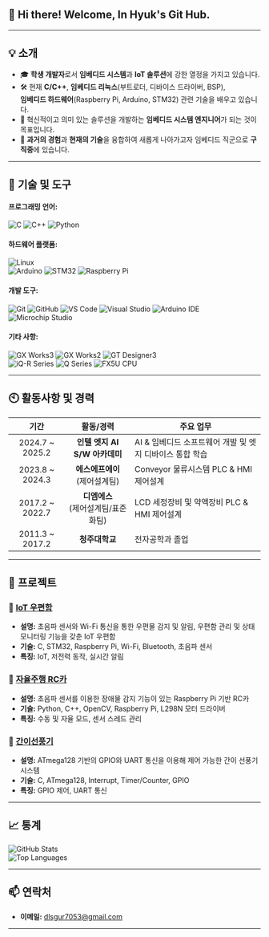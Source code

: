 ## 👋 Hi there! Welcome, In Hyuk's Git Hub.

---

## 💡 소개
- 🎓 **학생 개발자**로서 **임베디드 시스템**과 **IoT 솔루션**에 강한 열정을 가지고 있습니다.
- 🛠 현재 **C/C++**, **임베디드 리눅스**(부트로더, 디바이스 드라이버, BSP), <br>**임베디드 하드웨어**(Raspberry Pi, Arduino, STM32) 관련 기술을 배우고 있습니다.
- 🎯 혁신적이고 의미 있는 솔루션을 개발하는 **임베디드 시스템 엔지니어**가 되는 것이 목표입니다.
- 🚀 **과거의 경험**과 **현재의 기술**을 융합하여 새롭게 나아가고자 임베디드 직군으로 **구직중**에 있습니다.

---

## 🔧 기술 및 도구
#### 프로그래밍 언어:
![C](https://img.shields.io/badge/C-00599C?style=for-the-badge&logo=c&logoColor=white)  ![C++](https://img.shields.io/badge/C++-00599C?style=for-the-badge&logo=cplusplus&logoColor=white)  ![Python](https://img.shields.io/badge/python-3670A0?style=for-the-badge&logo=python&logoColor=ffdd54)

#### 하드웨어 플랫폼:
![Linux](https://img.shields.io/badge/Linux-FCC624?style=for-the-badge&logo=linux&logoColor=black) <br>
![Arduino](https://img.shields.io/badge/Arduino-00979D?style=for-the-badge&logo=arduino&logoColor=white)  ![STM32](https://img.shields.io/badge/STM32-03234B?style=for-the-badge&logo=stmicroelectronics&logoColor=white)  ![Raspberry Pi](https://img.shields.io/badge/Raspberry_Pi-A22846?style=for-the-badge&logo=raspberrypi&logoColor=white)

#### 개발 도구:
![Git](https://img.shields.io/badge/Git-F05032?style=for-the-badge&logo=git&logoColor=white)  ![GitHub](https://img.shields.io/badge/GitHub-181717?style=for-the-badge&logo=github&logoColor=white)
![VS Code](https://img.shields.io/badge/VS_Code-0078D4?style=for-the-badge&logo=visualstudiocode&logoColor=white)  ![Visual Studio](https://img.shields.io/badge/Visual_Studio-5C2D91?style=for-the-badge&logo=visualstudio&logoColor=white)  ![Arduino IDE](https://img.shields.io/badge/Arduino_IDE-00979D?style=for-the-badge&logo=arduino&logoColor=white)
  ![Microchip Studio](https://img.shields.io/badge/Microchip_Studio-CC0000?style=for-the-badge&logo=microchiptechnology&logoColor=white)

#### 기타 사항:
![GX Works3](https://img.shields.io/badge/GX_Works3-0078D4?style=flat-square&logo=windows&logoColor=white)
![GX Works2](https://img.shields.io/badge/GX_Works2-0078D4?style=flat-square&logo=windows&logoColor=white)
![GT Designer3](https://img.shields.io/badge/GT_Designer3-0078D4?style=flat-square&logo=windows&logoColor=white)  <br>
![iQ-R Series](https://img.shields.io/badge/iQ_R_Series-FF5722?style=flat-square&logo=mitsubishi&logoColor=white)
![Q Series](https://img.shields.io/badge/Q_Series-FF5722?style=flat-square&logo=mitsubishi&logoColor=white)
![FX5U CPU](https://img.shields.io/badge/FX5U_CPU-FF5722?style=flat-square&logo=mitsubishi&logoColor=white)

---

## 🕙 활동사항 및 경력

| **기간**       | **활동/경력**               | **주요 업무** |
|:---------------:|:----------------------------:|-----------------------------------------------------|
| 2024.7 ~ 2025.2 | **인텔 엣지 AI S/W 아카데미** | AI & 임베디드 소프트웨어 개발 및 엣지 디바이스 통합 학습 |
| 2023.8 ~ 2024.3 | **에스에프에이**<br>(제어설계팀) | Conveyor 물류시스템 PLC & HMI 제어설계 |
| 2017.2 ~ 2022.7 | **디엠에스**<br>(제어설계팀/표준화팀) | LCD 세정장비 및 약액장비 PLC & HMI 제어설계 |
| 2011.3 ~ 2017.2 | **청주대학교** | 전자공학과 졸업 |

---

## 🌟 프로젝트
### 🔷 **[IoT 우편함](https://github.com/FaceDown77/smart-mailbox_Project)**
- **설명:** 초음파 센서와 Wi-Fi 통신을 통한 우편물 감지 및 알림, 우편함 관리 및 상태 모니터링 기능을 갖춘 IoT 우편함
- **기술:** C, STM32, Raspberry Pi, Wi-Fi, Bluetooth, 초음파 센서
- **특징:** IoT, 저전력 동작, 실시간 알림

### 🔷 **[자율주행 RC카](https://github.com/FaceDown77/intel-class-PJT03)**
- **설명:** 초음파 센서를 이용한 장애물 감지 기능이 있는 Raspberry Pi 기반 RC카
- **기술:** Python, C++, OpenCV, Raspberry Pi, L298N 모터 드라이버
- **특징:** 수동 및 자율 모드, 센서 스레드 관리

### 🔷 **[간이선풍기](https://github.com/FaceDown77/miniFanPJT)**
- **설명:** ATmega128 기반의 GPIO와 UART 통신을 이용해 제어 가능한 간이 선풍기 시스템
- **기술:** C, ATmega128, Interrupt, Timer/Counter, GPIO
- **특징:** GPIO 제어, UART 통신

---

## 📈 통계
![GitHub Stats](https://github-readme-stats.vercel.app/api?username=FaceDown77&show_icons=true&theme=radical)  
![Top Languages](https://github-readme-stats.vercel.app/api/top-langs/?username=FaceDown77&layout=compact&theme=radical)

---

## 📫 연락처
- **이메일:** dlsgur7053@gmail.com
<!--- **LinkedIn:** [linkedin.com/in/yourprofile](https://linkedin.com/in/yourprofile)

---

## 🤝 함께 협업해요!
제 저장소를 탐색하고 의견을 나눠주세요. 항상 다른 사람들에게 배우고 흥미로운 프로젝트에 기여하는 데 열려 있습니다! -->

---
